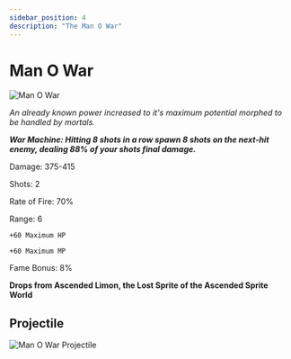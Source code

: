 ```yaml
---
sidebar_position: 4
description: "The Man O War"
---
```


# Man O War

![Man O War](https://vwiki.valorserver.com/api/item/picture/man%20o%20war)

<i>An already known power increased to it's maximum potential morphed to be handled by mortals.</i>

***War Machine: Hitting 8 shots in a row spawn 8 shots on the next-hit enemy, dealing 88% of your shots final damage.***

Damage: 375-415

Shots: 2

Rate of Fire: 70%

Range: 6

    +60 Maximum HP
    
    +60 Maximum MP

Fame Bonus: 8%

**Drops from Ascended Limon, the Lost Sprite of the Ascended Sprite World**

## Projectile

![Man O War Projectile](https://cdn.discordapp.com/attachments/953134990428868629/953300313220190238/manowar.gif)
